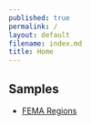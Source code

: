 ```yaml
---
published: true
permalink: /
layout: default
filename: index.md
title: Home
---
```


## Samples

* [FEMA Regions](femaregions)
